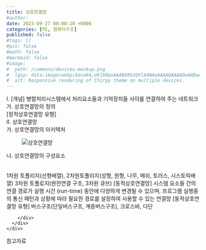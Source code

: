 ```yaml
---
title: 상호연결망
#author: 
date: 2023-09-27 00:00:10 +0800
categories: [PE, 컴퓨터구조]
published: false
#tags: []
#pin: false
#math: false
#mermaid: false
#image:
#  path: /commons/devices-mockup.png
#  lqip: data:image/webp;base64,UklGRpoAAABXRUJQVlA4WAoAAAAQAAAADwAABwAAQUxQSDIAAAARL0AmbZurmr57yyIiqE8oiG0bejIYEQTgqiDA9vqnsUSI6H+oAERp2HZ65qP/VIAWAFZQOCBCAAAA8AEAnQEqEAAIAAVAfCWkAALp8sF8rgRgAP7o9FDvMCkMde9PK7euH5M1m6VWoDXf2FkP3BqV0ZYbO6NA/VFIAAAA
#  alt: Responsive rendering of Chirpy theme on multiple devices.
---
```


<div class="post-wrap">
  <div class="para">
    <div class="para-title">
      I. [개념] 병렬처리시스템에서 처리요소들과 기억장치들 사이를 연결하여 주는 네트워크
    </div>
    <div class="para-cntnt">
      <div class="para">
        <div class="para-title">
          가. 상호연결망의 정의
        </div>
        <div class="para-cntnt">
          [정적상호연결망 유형]
        </div>
      </div>
    </div>
  </div>
  
  <div class="para">
    <div class="para-title">
      II. 상호연결망
    </div>
    <div class="para-cntnt">
      <div class="para">
        <div class="para-title">
          가. 상호연결망의 아키텍처
        </div>
        <div class="para-cntnt">
          <figure class="post-figure">
            <img src="/assets/img/posts/상호연결망.png" alt="상호연결망">
<!--            <figcaption>Source: Unveiling the Metaverse: Exploring Emerging Trends, Multifaceted Perspectives, and Future Challenges</figcaption>-->
          </figure>
        </div>
      </div>
      <div class="para">
        <div class="para-title">
          나. 상호연결망의 구성요소
        </div>
        <div class="para-cntnt">
          <table class="post-table">
          </table>
          1차원 토폴리지(선형배열), 2차원토폴리지(성형, 원형, 나무, 메쉬, 토러스, 시스토릭배열)
3차원 토폴로지(완전연결 구조, 3차원 큐브)
[동적상호연결망] 시스템 요소들 간의 연결 경로가 실행 시간 (run-time) 동안에 다양하게 변경될 수 있으며, 프로그램 실행중의 통신 패턴과 상황에 따라 필요한 경로를 설정하여 사용할 수 있는 연결망
[동적상호연결망 유형]
버스구조(단일버스구조, 계층버스구조), 크로스바, 다단

        </div>
      </div>
    </div>
  </div>

  <div class="refr-wrap">
    <div class="refr-title">
        참고자료
    </div>
    <ol class="refr-list">
    <!--    <li>(나현식, 최대선) <a target="_blank" href="https://scienceon.kisti.re.kr/commons/util/originalView.do?cn=JAKO202225948430499&oCn=JAKO202225948430499&dbt=JAKO&journal=NJOU00291864">메타버스 보안 위협 요소 및 대응 방안 검토</a></li>-->
    <!--    <li>(M. Uddin, S. Manickam, H. Ullah, M. Obaidat and A. Dandoush) <a target="_blank" href="https://ieeexplore.ieee.org/abstract/document/10138386">Unveiling the Metaverse: Exploring Emerging Trends, Multifaceted Perspectives, and Future Challenges</a></li>-->
    </ol>
  </div>
</div>
